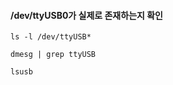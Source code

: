 #### /dev/ttyUSB0가 실제로 존재하는지 확인

```less
ls -l /dev/ttyUSB*

dmesg | grep ttyUSB

lsusb
```









